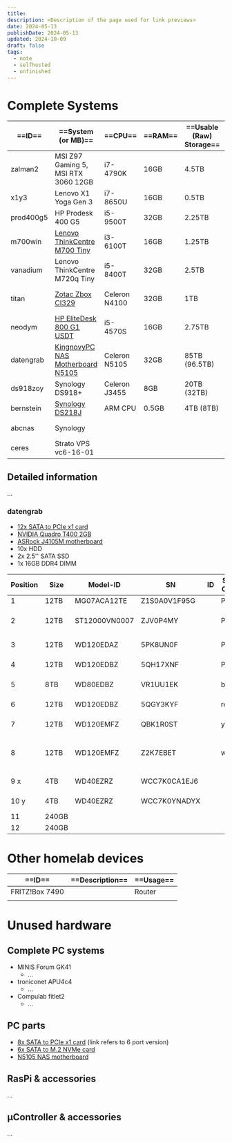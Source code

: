 ```yaml
---
title: 
description: <Description of the page used for link previews>
date: 2024-05-13
publishDate: 2024-05-13
updated: 2024-10-09
draft: false
tags:
  - note
  - selfhosted
  - unfinished
---
```

 
# Complete Systems

| ==ID==    | ==System (or MB)==                                                               | ==CPU==       | ==RAM== | ==Usable (Raw) Storage== | ==Usage==       |
| --------- | -------------------------------------------------------------------------------- | ------------- | ------- | ------------------------ | --------------- |
| zalman2   | MSI Z97 Gaming 5, MSI RTX 3060 12GB                                              | i7-4790K      | 16GB    | 4.5TB                    | gaming PC       |
| x1y3      | Lenovo X1 Yoga Gen 3                                                             | i7-8650U      | 16GB    | 0.5TB                    | Laptop          |
| prod400g5 | HP Prodesk 400 G5                                                                | i5-9500T      | 32GB    | 2.25TB                   | substitute PC   |
| m700win   | [Lenovo ThinkCentre M700 Tiny](https://www.ebay.de/itm/235488488122)             | i3-6100T      | 16GB    | 1.25TB                   | PC at home      |
| vanadium  | Lenovo ThinkCentre M720q Tiny                                                    | i5-8400T      | 32GB    | 2.5TB                    | PVE (test)      |
| titan     | [Zotac Zbox CI329](https://www.amazon.de/gp/product/B07H569HM2/)                 | Celeron N4100 | 32GB    | 1TB                      | PVE (always-on) |
| neodym    | [HP EliteDesk 800 G1 USDT](https://www.amazon.de/gp/product/B07F1S9GXS/)         | i5-4570S      | 16GB    | 2.75TB                   | PVE (offsite)   |
| datengrab | [KingnovyPC NAS Motherboard N5105](https://www.amazon.de/gp/product/B0BYVMNMR9/) | Celeron N5105 | 32GB    | 85TB (96.5TB)            | unraid          |
| ds918zoy  | Synology DS918+                                                                  | Celeron J3455 | 8GB     | 20TB (32TB)              | NAS (private)   |
| bernstein | [Synology DS218J](https://www.amazon.de/gp/product/B076S8NSCD/)                  | ARM CPU       | 0.5GB   | 4TB (8TB)                | NAS (backup)    |
| abcnas    | Synology                                                                         |               |         |                          | NAS (business)  |
| ceres     | Strato VPS vc6-16-01                                                             |               |         |                          | VPS             |

## Detailed information

...

### datengrab

- [12x SATA to PCIe x1 card](https://www.amazon.de/gp/product/B0BNF3XD96/)
- [NVIDIA Quadro T400 2GB](https://www.amazon.de/gp/product/B0988WSB5V/)
- [ASRock J4105M motherboard](https://www.asrock.com/mb/Intel/J4105M/index.asp)
- 10x HDD
- 2x 2.5'' SATA SSD
- 1x 16GB DDR4 DIMM


| Position | Size  | Model-ID      | SN           | ID  | SATA Cable | Manufacturer, Model           | Comment                     |
| -------- | ----- | ------------- | ------------ | --- | ---------- | ----------------------------- | --------------------------- |
| 1        | 12TB  | MG07ACA12TE   | Z1S0A0V1F95G |     | P1         | Toshiba                       |                             |
| 2        | 12TB  | ST12000VN0007 | ZJV0P4MY     |     | P2         | Seagate, IronWolf receritfied | new, only 2 screws          |
| 3        | 12TB  | WD120EDAZ     | 5PK8UN0F     |     | P3         | Western Digital               |                             |
| 4        | 12TB  | WD120EDBZ     | 5QH17XNF     |     | P4         | Western Digital               |                             |
| 5        | 8TB   | WD80EDBZ      | VR1UU1EK     |     | blue       | Western Digital               |                             |
| 6        | 12TB  | WD120EDBZ     | 5QGY3KYF     |     | red        | Western Digital               |                             |
| 7        | 12TB  | WD120EMFZ     | QBK1R0ST     |     | yellow     | Western Digital               | only 2 screws               |
| 8        | 12TB  | WD120EMFZ     | Z2K7EBET     |     | white      | Western Digital               | only 2 screws, Parity Drive |
| 9 x      | 4TB   | WD40EZRZ      | WCC7K0CA1EJ6 |     |            | Western Digital               | WD_Charlie                  |
| 10 y     | 4TB   | WD40EZRZ      | WCC7K0YNADYX |     |            | Western Digital               | WD_Bravo                    |
| 11       | 240GB |               |              |     |            | Kingston                      | SATA-SSD                    |
| 12       | 240GB |               |              |     |            | Intenso                       | SATA-SSD                    |





# Other homelab devices

| ==ID==         | ==Description== | ==Usage== |
| -------------- | --------------- | --------- |
| FRITZ!Box 7490 |                 | Router    |
|                |                 |           |

# Unused hardware

## Complete PC systems

- MINIS Forum GK41
	- ...
- troniconet APU4c4
	- ...
- Compulab fitlet2
	- ...

## PC parts

- [8x SATA to PCIe x1 card](https://www.amazon.de/gp/product/B07Z89J2M5/) (link refers to 6 port version)
- [6x SATA to M.2 NVMe card](https://www.amazon.de/gp/product/B0BWYXLNFT/)
- [N5105 NAS motherboard](https://www.amazon.de/gp/product/B0BYVMNMR9/)

## RasPi & accessories

...

## µController & accessories

...